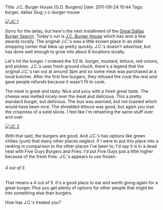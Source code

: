Title: J.C. Burger House [G.D. Burgers]
Date: 2011-09-24 10:44
Tags: burger, dallas
Slug: j-c-burger-house

[![JC 1](http://blog.traeblain.com/wp-content/uploads/IMAG0144-500x299.jpg)](http://blog.traeblain.com/wp-content/uploads/IMAG0144.jpg) 

Sorry for the delay, but here's the next installment of the [Great Dallas Burger Search](http://blog.traeblain.com/20110704/the-great-dallas-burger-search/). Today's run is [J.C. Burger House](http://www.jcsburgerhouse.com/) which has won a few awards locally. The original J.C.'s was a little known place in an older shopping center that blew up pretty quickly. J.C.'s doesn't advertise, but has done well enough to grow into about 6 locations locally. 

Let's hit the burger. I ordered the 1/2 lb. burger, mustard, lettuce, red onions, and pickles. J.C.'s uses fresh ground chuck, there's a legend that the original J.C.'s ran out at around 3pm and so some meat was purchased at a local butcher. After the first few burgers, they refused the cook the rest and gave people refunds because it wasn't fit to cook. 

The meat is great and tasty. Nice and juicy with a fresh great taste.  The cheese was melted nicely over the meat and delicious. This a pretty standard burger, but delicious. The bun was warmed, but not toasted which would have been nice. The shredded lettuce was good, but again you lose the crispness of a solid slices. I feel like I'm rehashing the same stuff over and over. 

[![JC 2](http://blog.traeblain.com/wp-content/uploads/IMAG0145-500x299.jpg)](http://blog.traeblain.com/wp-content/uploads/IMAG0145.jpg) 

With that said, the burgers are good. And J.C.'s has options like green chilies (yum) that many other places neglect. If I were to put this place into a ranking in comparison to the other places I've been to, I'd say it is in a dead heat with Five Guys Burgers and Fries. I'd put Five Guys just a little higher because of the fresh fries. J.C.'s appears to use frozen. 

<h6 class='burger four' title='Rating of 4 indicates the burger actually tasted good. Keep doing what you are doing, bro, because it is working. Thank you, sir, may I have another.'>4<span class='burger_of'> out of </span>5</h6>

That means a 4 out of 5. It's a good place to eat and worth going again for a great burger. Plus you get plenty of options for other people that might be into something else than burgers. 

How has J.C.'s treated you?